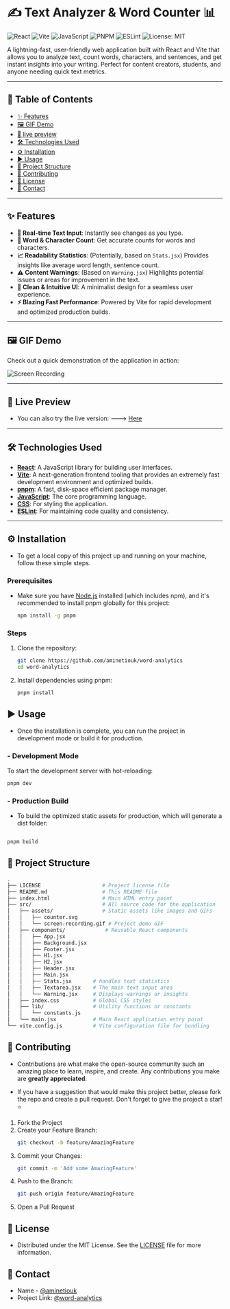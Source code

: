 # ✍️ Text Analyzer & Word Counter 📊

![React](https://img.shields.io/badge/React-61DAFB?style=for-the-badge&logo=react&logoColor=white)
![Vite](https://img.shields.io/badge/Vite-646CFF?style=for-the-badge&logo=vite&logoColor=white)
![JavaScript](https://img.shields.io/badge/JavaScript-F7DF1E?style=for-the-badge&logo=javascript&logoColor=black)
![PNPM](https://img.shields.io/badge/pnpm-F69220?style=for-the-badge&logo=pnpm&logoColor=white)
![ESLint](https://img.shields.io/badge/ESLint-4B32C3?style=for-the-badge&logo=eslint&logoColor=white)
![License: MIT](https://img.shields.io/badge/License-MIT-yellow.svg?style=for-the-badge)

A lightning-fast, user-friendly web application built with React and Vite that allows you to analyze text, count words, characters, and sentences, and get instant insights into your writing. Perfect for content creators, students, and anyone needing quick text metrics.

---

## 📖 Table of Contents

* [✨ Features](#-features)
* [🖼️ GIF Demo](#️-gif-demo)
* [🚀 live preview](#-live-preview)
* [🛠️ Technologies Used](#%EF%B8%8F-technologies-used)
* [⚙️ Installation](#%EF%B8%8F-installation)
* [▶️ Usage](#%EF%B8%8F-usage)
* [📂 Project Structure](#-project-structure)
* [🤝 Contributing](#-contributing)
* [📄 License](#-license)
* [📧 Contact](#-contact)

---

## ✨ Features

* **📝 Real-time Text Input**: Instantly see changes as you type.
* **🔢 Word & Character Count**: Get accurate counts for words and characters.
* **📈 Readability Statistics**: (Potentially, based on `Stats.jsx`) Provides insights like average word length, sentence count.
* **⚠️ Content Warnings**: (Based on `Warning.jsx`) Highlights potential issues or areas for improvement in the text.
* **🎨 Clean & Intuitive UI**: A minimalist design for a seamless user experience.
* **⚡ Blazing Fast Performance**: Powered by Vite for rapid development and optimized production builds.

---

## 🖼️ GIF Demo

Check out a quick demonstration of the application in action:

![Screen Recording](src/assets/screen-recording.gif)

---

## 🚀 Live Preview
* You can also try the live version: ---> [Here](https://word-analytics-six-nu.vercel.app/)
---

## 🛠️ Technologies Used

* **[React](https://react.dev/)**: A JavaScript library for building user interfaces.
* **[Vite](https://vitejs.dev/)**: A next-generation frontend tooling that provides an extremely fast development environment and optimized builds.
* **[pnpm](https://pnpm.io/)**: A fast, disk-space efficient package manager.
* **[JavaScript](https://developer.mozilla.org/en-US/docs/Web/JavaScript)**: The core programming language.
* **[CSS](https://developer.mozilla.org/en-US/docs/Web/CSS)**: For styling the application.
* **[ESLint](https://eslint.org/)**: For maintaining code quality and consistency.

---

## ⚙️ Installation

* To get a local copy of this project up and running on your machine, follow these simple steps.

### Prerequisites

* Make sure you have [Node.js](https://nodejs.org/) installed (which includes npm), and it's recommended to install pnpm globally for this project:

    ```bash
    npm install -g pnpm
    ```
### Steps
1. Clone the repository:

    ```bash
    git clone https://github.com/aminetiouk/word-analytics
    cd word-analytics
    ```
2. Install dependencies using pnpm:
    ```bash
    pnpm install
    ```
## ▶️ Usage

* Once the installation is complete, you can run the project in development mode or build it for production.

### - Development Mode
To start the development server with hot-reloading:
```bash
pnpm dev
```
### - Production Build
* To build the optimized static assets for production, which will generate a dist folder:

```bash

pnpm build
```
## 📂 Project Structure
```bash
.
├── LICENSE                    # Project license file
├── README.md                  # This README file
├── index.html                 # Main HTML entry point
├── src/                       # All source code for the application
│   ├── assets/                # Static assets like images and GIFs
│   │   ├── counter.svg
│   │   └── screen-recording.gif # Project demo GIF
│   ├── components/             # Reusable React components
│   │   ├── App.jsx
│   │   ├── Background.jsx
│   │   ├── Footer.jsx
│   │   ├── H1.jsx
│   │   ├── H2.jsx
│   │   ├── Header.jsx
│   │   ├── Main.jsx
│   │   ├── Stats.jsx       # handles text statistics
│   │   ├── Textarea.jsx    # The main text input area
│   │   └── Warning.jsx     # Displays warnings or insights
│   ├── index.css           # Global CSS styles
│   ├── lib/                # Utility functions or constants
│   │   └── constants.js
│   └── main.jsx            # Main React application entry point
└── vite.config.js          # Vite configuration file for bundling
```

## 🤝 Contributing
* Contributions are what make the open-source community such an amazing place to learn, inspire, and create. Any contributions you make are **greatly appreciated**.

* If you have a suggestion that would make this project better, please fork the repo and create a pull request. Don't forget to give the project a star! ⭐

1. Fork the Project
2. Create your Feature Branch: 
    ```bash
    git checkout -b feature/AmazingFeature
    ```
3. Commit your Changes: 
    ```bash
    git commit -m 'Add some AmazingFeature'
    ```
4. Push to the Branch:
    ```bash
    git push origin feature/AmazingFeature
    ```
5. Open a Pull Request

## 📄 License
* Distributed under the MIT License. See the [LICENSE](/LICENSE) file for more information.

## 📧 Contact
* Name - [@aminetiouk](tiouk.amine@gmail.com)
* Project Link: [@word-analytics](https://github.com/aminetiouk/word-analytics)